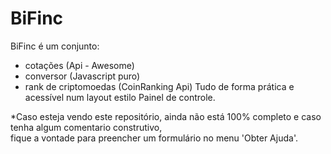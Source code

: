 # BiFinc
BiFinc é um conjunto: 
- cotações (Api - Awesome)
- conversor (Javascript puro)
- rank de criptomoedas (CoinRanking Api)
Tudo de forma prática e acessível num layout estilo Painel de controle.

*Caso esteja vendo este repositório, ainda não está 100% completo e caso tenha algum comentario construtivo, <br>
fique a vontade para preencher um formulário no menu 'Obter Ajuda'.
